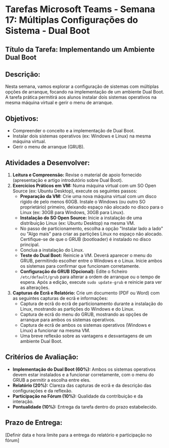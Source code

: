 # Tarefas Microsoft Teams - Semana 17: Múltiplas Configurações do Sistema - Dual Boot

## Título da Tarefa: Implementando um Ambiente Dual Boot

## Descrição:
Nesta semana, vamos explorar a configuração de sistemas com múltiplas opções de arranque, focando na implementação de um ambiente Dual Boot. A tarefa prática permitirá aos alunos instalar dois sistemas operativos na mesma máquina virtual e gerir o menu de arranque.

## Objetivos:
*   Compreender o conceito e a implementação de Dual Boot.
*   Instalar dois sistemas operativos (ex: Windows e Linux) na mesma máquina virtual.
*   Gerir o menu de arranque (GRUB).

## Atividades a Desenvolver:
1.  **Leitura e Compreensão:** Revise o material de apoio fornecido (apresentação e artigo introdutório sobre Dual Boot).
2.  **Exercícios Práticos em VM:** Numa máquina virtual com um SO Open Source (ex: Ubuntu Desktop), execute os seguintes passos:
    *   **Preparação da VM:** Crie uma nova máquina virtual com um disco rígido de pelo menos 60GB. Instale o Windows (ou outro SO proprietário) primeiro, deixando espaço não alocado no disco para o Linux (ex: 30GB para Windows, 30GB para Linux).
    *   **Instalação do SO Open Source:** Inicie a instalação de uma distribuição Linux (ex: Ubuntu Desktop) na mesma VM.
    *   No passo de particionamento, escolha a opção "Instalar lado a lado" ou "Algo mais" para criar as partições Linux no espaço não alocado. Certifique-se de que o GRUB (bootloader) é instalado no disco principal.
    *   Conclua a instalação do Linux.
    *   **Teste do Dual Boot:** Reinicie a VM. Deverá aparecer o menu do GRUB, permitindo escolher entre o Windows e o Linux. Inicie ambos os sistemas para confirmar que funcionam corretamente.
    *   **Configuração do GRUB (Opcional):** Edite o ficheiro `/etc/default/grub` para alterar a ordem de arranque ou o tempo de espera. Após a edição, execute `sudo update-grub` e reinicie para ver as alterações.
3.  **Capturas de Ecrã e Relatório:** Crie um documento (PDF ou Word) com as seguintes capturas de ecrã e informações:
    *   Captura de ecrã do ecrã de particionamento durante a instalação do Linux, mostrando as partições do Windows e do Linux.
    *   Captura de ecrã do menu do GRUB, mostrando as opções de arranque para ambos os sistemas operativos.
    *   Captura de ecrã de ambos os sistemas operativos (Windows e Linux) a funcionar na mesma VM.
    *   Uma breve reflexão sobre as vantagens e desvantagens de um ambiente Dual Boot.

## Critérios de Avaliação:
*   **Implementação do Dual Boot (60%):** Ambos os sistemas operativos devem estar instalados e a funcionar corretamente, com o menu do GRUB a permitir a escolha entre eles.
*   **Relatório (20%):** Clareza das capturas de ecrã e da descrição das configurações e da reflexão.
*   **Participação no Fórum (10%):** Qualidade da contribuição e da interação.
*   **Pontualidade (10%):** Entrega da tarefa dentro do prazo estabelecido.

## Prazo de Entrega:
[Definir data e hora limite para a entrega do relatório e participação no fórum]

